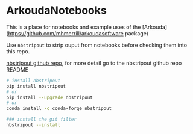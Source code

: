 # ArkoudaNotebooks
This is a place for notebooks and example uses of the [Arkouda](https://github.com/mhmerrill/arkoudasoftware package)

Use `nbstripout` to strip ouput from notebooks before checking them into this repo.

[nbstripout github repo](https://github.com/kynan/nbstripout), 
for more detail go to the nbstripout github repo README

```bash
# install nbstripout
pip install nbstripout
# or
pip install --upgrade nbstripout
# or
conda install -c conda-forge nbstripout

### install the git filter
nbstripout --install
```
